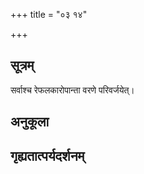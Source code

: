 +++
title = "०३ १४"

+++
## सूत्रम्
सर्वाश्च रेफलकारोपान्ता वरणे परिवर्जयेत्।
## अनुकूला

## गृह्यतात्पर्यदर्शनम्

